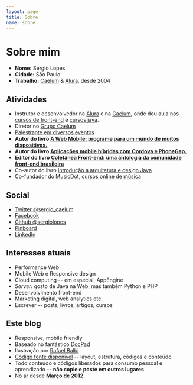 ```yaml
---
layout: page
title: Sobre
name: sobre
---
```


# Sobre mim

* **Nome:** Sérgio Lopes
* **Cidade:** São Paulo
* **Trabalho:** [Caelum](https://www.caelum.com.br/) & [Alura](https://www.alura.com.br/), desde 2004

Atividades
----------

* Instrutor e desenvolvedor na [Alura](https://www.alura.com.br/) e na [Caelum](http://www.caelum.com.br/), onde dou aula nos [cursos de front-end](https://www.caelum.com.br/cursos-web-front-end/) e [cursos java](https://www.caelum.com.br/cursos-java/).
* Diretor no [Grupo Caelum](https://www.caelum.com.br/grupo)
* [Palestrante em diversos eventos](/palestras/)
* **Autor do livro [A Web Mobile: programe para um mundo de muitos dispositivos.](/livro-web-mobile/)**
* **Autor do livro [Aplicações mobile híbridas com Cordova e PhoneGap.](https://www.casadocodigo.com.br/products/livro-cordova-phonegap)**
* **Editor do livro [Coletânea Front-end: uma antologia da comunidade front-end brasileira](https://casadocodigo.refersion.com/l/f49.5558)**
* Co-autor do livro [Introdução a arquitetura e design Java](http://www.arquiteturajava.com.br/)
* Co-fundador do [MusicDot, cursos online de música](http://www.musicdot.com.br)

Social
------

* [Twitter @sergio_caelum](https://twitter.com/sergio_caelum)
* [Facebook](https://facebook.com/sergio.luis.lopes.jr)
* [Github @sergiolopes](https://github.com/sergiolopes)
* [Pinboard](https://pinboard.in/u:sergiolopes)
* [LinkedIn](http://www.linkedin.com/in/sergiolopesjr)

Interesses atuais
-----------------

* Performance Web
* Mobile Web e Responsive design
* Cloud computing -- em especial, AppEngine
* *Server:* gosto de Java na Web, mas também Python e PHP
* Desenvolvimento front-end
* Marketing digital, web analytics etc
* Escrever -- posts, livros, artigos, cursos

Este blog
---------

* Responsive, mobile friendly
* Baseado no fantástico [DocPad](http://docpad.org/)
* Ilustração por [Rafael Balbi](https://cursos.alura.com.br/user/rbalbi)
* [Código fonte disponível](https://github.com/sergiolopes/blog) -- layout, estrutura, códigos e conteúdo
* Todo conteúdo e códigos liberados para consumo pessoal e aprendizado -- **não copie e poste em outros lugares**
* No ar desde **Março de 2012**
